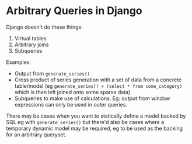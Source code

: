 Arbitrary Queries in Django
===========================

Django doesn't do these things:

1. Virtual tables
2. Arbitrary joins
3. Subqueries


Examples:
 - Output from `generate_series()`
 - Cross product of series generation with a set of data from a concrete table/model (eg `generate_series() × (select * from some_category)` which is then left joined onto some sparse data)
 - Subqueries to make use of calculations. Eg: output from window expressions can only be used in outer queries.

There may be cases when you want to statically define a model backed by SQL eg with `generate_series()` but there'd also be cases
where a temporary dynamic model may be required, eg to be used as the backing for an arbitrary queryset.
